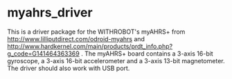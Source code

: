 # myahrs_driver

This is a driver package for the WITHROBOT's myAHRS+ from http://www.lilliputdirect.com/odroid-myahrs and http://www.hardkernel.com/main/products/prdt_info.php?g_code=G141464363369 . The myAHRS+ board contains a 3-axis 16-bit gyroscope, a 3-axis 16-bit accelerometer and a 3-axis 13-bit magnetometer. The driver should also work with USB port.